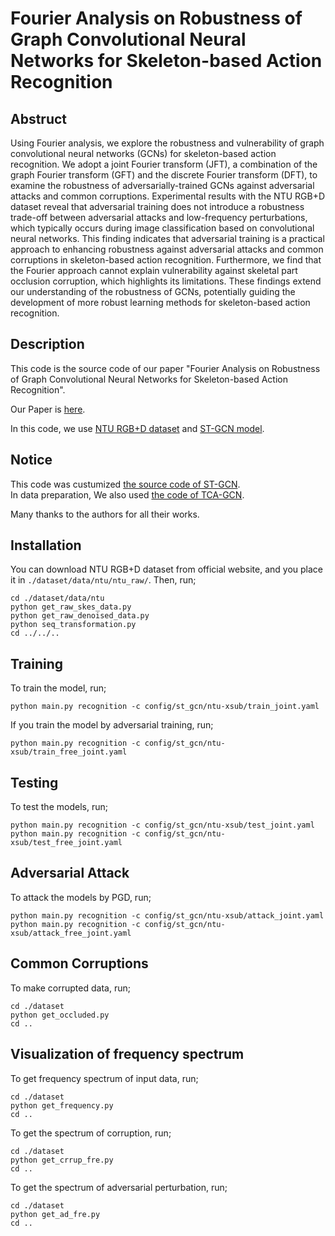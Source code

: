 # Fourier Analysis on Robustness of Graph Convolutional Neural Networks for Skeleton-based Action Recognition

## Abstruct
Using Fourier analysis, we explore the robustness and vulnerability of graph convolutional neural networks (GCNs) for skeleton-based action recognition. We adopt a joint Fourier transform (JFT), a combination of the graph Fourier transform (GFT) and the discrete Fourier transform (DFT), to examine the robustness of adversarially-trained GCNs against adversarial attacks and common corruptions. Experimental results with the NTU RGB+D dataset reveal that adversarial training does not introduce a robustness trade-off between adversarial attacks and low-frequency perturbations, which typically occurs during image classification based on convolutional neural networks. This finding indicates that adversarial training is a practical approach to enhancing robustness against adversarial attacks and common corruptions in skeleton-based action recognition. Furthermore, we find that the Fourier approach cannot explain vulnerability against skeletal part occlusion corruption, which highlights its limitations. These findings extend our understanding of the robustness of GCNs, potentially guiding the development of more robust learning methods for skeleton-based action recognition.

## Description
This code is the source code of our paper "Fourier Analysis on Robustness of Graph Convolutional Neural Networks for Skeleton-based Action Recognition".

Our Paper is [here](https://arxiv.org/abs/2305.17939).

In this code, we use [NTU RGB+D dataset](https://arxiv.org/pdf/1604.02808.pdf) and [ST-GCN model](https://arxiv.org/abs/1801.07455).

## Notice
This code was custumized [the source code of ST-GCN](https://github.com/yysijie/st-gcn).  
In data preparation, We also used [the code of TCA-GCN](https://github.com/OrdinaryQin/TCA-GCN/tree/main).

Many thanks to the authors for all their works.

## Installation
You can download NTU RGB+D dataset from official website, and you place it in `./dataset/data/ntu/ntu_raw/`.
Then, run;
```
cd ./dataset/data/ntu
python get_raw_skes_data.py
python get_raw_denoised_data.py
python seq_transformation.py
cd ../../..
```


## Training
To train the model, run;
```
python main.py recognition -c config/st_gcn/ntu-xsub/train_joint.yaml
```
If you train the model by adversarial training, run;
```
python main.py recognition -c config/st_gcn/ntu-xsub/train_free_joint.yaml
```

## Testing
To test the models, run;
```
python main.py recognition -c config/st_gcn/ntu-xsub/test_joint.yaml
python main.py recognition -c config/st_gcn/ntu-xsub/test_free_joint.yaml
```
## Adversarial Attack
To attack the models by PGD, run;
```
python main.py recognition -c config/st_gcn/ntu-xsub/attack_joint.yaml
python main.py recognition -c config/st_gcn/ntu-xsub/attack_free_joint.yaml
```

## Common Corruptions
To make corrupted data, run;
```
cd ./dataset
python get_occluded.py
cd ..
```

## Visualization of frequency spectrum
To get frequency spectrum of input data, run;
```
cd ./dataset
python get_frequency.py
cd ..
```
To get the spectrum of corruption, run;
```
cd ./dataset
python get_crrup_fre.py
cd ..
```
To get the spectrum of adversarial perturbation, run;

```
cd ./dataset
python get_ad_fre.py
cd ..
```
